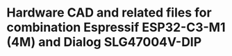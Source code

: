 # Hardware CAD and related files for combination Espressif ESP32-C3-M1 (4M) and Dialog SLG47004V-DIP

